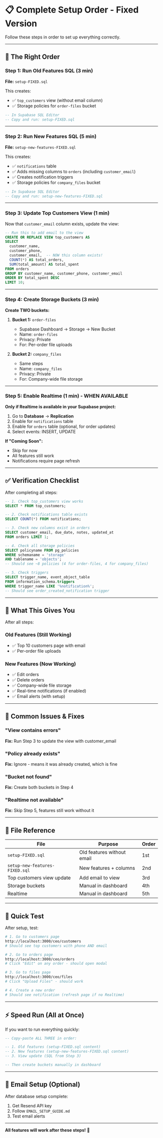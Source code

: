 # 📋 Complete Setup Order - Fixed Version

Follow these steps in order to set up everything correctly.

---

## 🎯 The Right Order

### Step 1: Run Old Features SQL (3 min)
**File:** `setup-FIXED.sql`

This creates:
- ✅ `top_customers` view (without email column)
- ✅ Storage policies for `order-files` bucket

```sql
-- In Supabase SQL Editor
-- Copy and run: setup-FIXED.sql
```

---

### Step 2: Run New Features SQL (5 min)
**File:** `setup-new-features-FIXED.sql`

This creates:
- ✅ `notifications` table
- ✅ Adds missing columns to `orders` (including `customer_email`)
- ✅ Creates notification triggers
- ✅ Storage policies for `company_files` bucket

```sql
-- In Supabase SQL Editor
-- Copy and run: setup-new-features-FIXED.sql
```

---

### Step 3: Update Top Customers View (1 min)

Now that `customer_email` column exists, update the view:

```sql
-- Run this to add email to the view
CREATE OR REPLACE VIEW top_customers AS
SELECT
  customer_name,
  customer_phone,
  customer_email,  -- NOW this column exists!
  COUNT(*) AS total_orders,
  SUM(total_amount) AS total_spent
FROM orders
GROUP BY customer_name, customer_phone, customer_email
ORDER BY total_spent DESC
LIMIT 10;
```

---

### Step 4: Create Storage Buckets (3 min)

**Create TWO buckets:**

1. **Bucket 1:** `order-files`
   - Supabase Dashboard → Storage → New Bucket
   - Name: `order-files`
   - Privacy: Private
   - For: Per-order file uploads

2. **Bucket 2:** `company_files`
   - Same steps
   - Name: `company_files`
   - Privacy: Private
   - For: Company-wide file storage

---

### Step 5: Enable Realtime (1 min) - WHEN AVAILABLE

**Only if Realtime is available in your Supabase project:**

1. Go to **Database** → **Replication**
2. Enable for `notifications` table
3. Enable for `orders` table (optional, for order updates)
4. Select events: INSERT, UPDATE

**If "Coming Soon":**
- Skip for now
- All features still work
- Notifications require page refresh

---

## ✅ Verification Checklist

After completing all steps:

```sql
-- 1. Check top_customers view works
SELECT * FROM top_customers;

-- 2. Check notifications table exists
SELECT COUNT(*) FROM notifications;

-- 3. Check new columns exist in orders
SELECT customer_email, due_date, notes, updated_at 
FROM orders LIMIT 1;

-- 4. Check all storage policies
SELECT policyname FROM pg_policies 
WHERE schemaname = 'storage' 
AND tablename = 'objects';
-- Should see ~8 policies (4 for order-files, 4 for company_files)

-- 5. Check triggers
SELECT trigger_name, event_object_table 
FROM information_schema.triggers 
WHERE trigger_name LIKE '%notification%';
-- Should see order_created_notification trigger
```

---

## 🎨 What This Gives You

After all steps:

### Old Features (Still Working)
- ✅ Top 10 customers page with email
- ✅ Per-order file uploads

### New Features (Now Working)
- ✅ Edit orders
- ✅ Delete orders
- ✅ Company-wide file storage
- ✅ Real-time notifications (if enabled)
- ✅ Email alerts (with setup)

---

## 🐛 Common Issues & Fixes

### "View contains errors"
**Fix:** Run Step 3 to update the view with customer_email

### "Policy already exists"
**Fix:** Ignore - means it was already created, which is fine

### "Bucket not found" 
**Fix:** Create both buckets in Step 4

### "Realtime not available"
**Fix:** Skip Step 5, features still work without it

---

## 📁 File Reference

| File | Purpose | Order |
|------|---------|-------|
| `setup-FIXED.sql` | Old features without email | 1st |
| `setup-new-features-FIXED.sql` | New features + columns | 2nd |
| Top customers view update | Add email to view | 3rd |
| Storage buckets | Manual in dashboard | 4th |
| Realtime | Manual in dashboard | 5th |

---

## 🚀 Quick Test

After setup, test:

```bash
# 1. Go to customers page
http://localhost:3000/ceo/customers
# Should see top customers with phone AND email

# 2. Go to orders page
http://localhost:3000/ceo/orders
# Click "Edit" on any order - should open modal

# 3. Go to files page
http://localhost:3000/ceo/files
# Click "Upload Files" - should work

# 4. Create a new order
# Should see notification (refresh page if no Realtime)
```

---

## ⚡ Speed Run (All at Once)

If you want to run everything quickly:

```sql
-- Copy-paste ALL THREE in order:

-- 1. Old features (setup-FIXED.sql content)
-- 2. New features (setup-new-features-FIXED.sql content)  
-- 3. View update (SQL from Step 3)

-- Then create buckets manually in dashboard
```

---

## 📧 Email Setup (Optional)

After database setup complete:
1. Get Resend API key
2. Follow `EMAIL_SETUP_GUIDE.md`
3. Test email alerts

---

**All features will work after these steps!** 🎉

